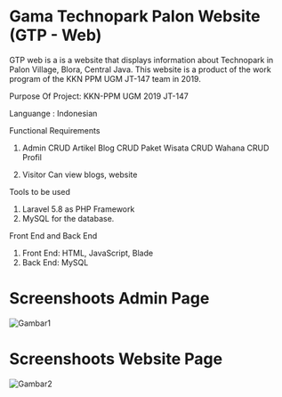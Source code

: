 # Gama Technopark Palon  Website (GTP - Web)
 
GTP web is a is a website that displays information about Technopark in Palon Village, Blora, Central Java. This website is a product of the work program of the KKN PPM UGM JT-147 team in 2019. 

Purpose Of Project: KKN-PPM UGM 2019 JT-147

Languange : Indonesian

Functional Requirements
1. Admin
    CRUD Artikel Blog
    CRUD Paket Wisata
    CRUD Wahana
    CRUD Profil

2. Visitor
   Can view blogs, website
   
Tools to be used
1. Laravel 5.8 as PHP Framework
2. MySQL for the database.

Front End and Back End
1. Front End: HTML, JavaScript, Blade
2. Back End: MySQL
 
 # Screenshoots Admin Page
 ![Gambar1](https://github.com/diazamaliana/gtp-web/blob/master/public/Gama%20Technopark%20Palon%20Web%20-%20Admin.gif)

# Screenshoots Website Page
 ![Gambar2](https://github.com/diazamaliana/gtp-web/blob/master/public/Gama%20Technopark%20Palon%20Web%20-%20web.gif)
